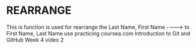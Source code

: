 REARRANGE
=========
This is function is used for rearrange the 
Last Name, First Name ----> to First Name, Last Name
use practicing coursea.com Introduction to Git and GitHub
Week 4 video 2
